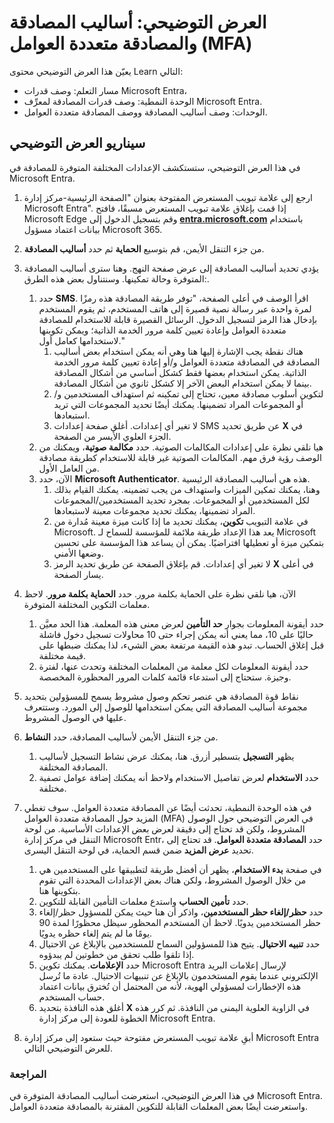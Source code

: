 <!---
---
العرض التوضيحي: العنوان: "استكشاف إعدادات مستخدم معرِّف Microsoft Entra" مسار التعلم/الوحدة النمطية/الوحدة: "مسار التعلم: وصف قدرات Microsoft Entra؛ الوحدة النمطية 2: وصف قدرات المصادقة لمعرِّف Microsoft Entra؛ الوحدة 3: وصف أساليب المصادقة؛ الوحدة 4: وصف المصادقة متعددة العوامل"
---
--->

# العرض التوضيحي: أساليب المصادقة والمصادقة متعددة العوامل (MFA)

يعيّن هذا العرض التوضيحي محتوى Learn التالي:

- مسار التعلم: وصف قدرات Microsoft Entra،
- الوحدة النمطية: وصف قدرات المصادقة لمعرِّف Microsoft Entra.
- الوحدات: وصف أساليب المصادقة ووصف المصادقة متعددة العوامل.

## سيناريو العرض التوضيحي

في هذا العرض التوضيحي، ستستكشف الإعدادات المختلفة المتوفرة للمصادقة في Microsoft Entra.

1. ارجع إلى علامة تبويب المستعرض المفتوحة بعنوان "الصفحة الرئيسية-مركز إدارة Microsoft Entra".  إذا قمت بإغلاق علامة تبويب المستعرض مسبقًا، فافتح Microsoft Edge وقم بتسجيل الدخول إلى **[entra.microsoft.com](https://entra.microsoft.com)** باستخدام بيانات اعتماد مسؤول Microsoft 365.

1. من جزء التنقل الأيمن، قم بتوسيع **الحماية** ثم حدد **أساليب المصادقة**.

1. يؤدي تحديد أساليب المصادقة إلى عرض صفحة النهج.  وهنا سترى أساليب المصادقة المتوفرة وحالة تمكينها.  وسنتناول بعض هذه الطرق:.  
    1. حدد **SMS**.  اقرأ الوصف في أعلى الصفحة، "توفر طريقة المصادقة هذه رمزًا لمرة واحدة عبر رسالة نصية قصيرة إلى هاتف المستخدم، ثم يقوم المستخدم بإدخال هذا الرمز لتسجيل الدخول. الرسائل القصيرة قابلة للاستخدام للمصادقة متعددة العوامل وإعادة تعيين كلمة مرور الخدمة الذاتية؛ ويمكن تكوينها لاستخدامها كعامل أول."
        1. هناك نقطة يجب الإشارة إليها هنا وهي أنه يمكن استخدام بعض أساليب المصادقة في المصادقة متعددة العوامل و/أو إعادة تعيين كلمة مرور الخدمة الذاتية.  يمكن استخدام بعضها فقط كشكل أساسي من أشكال المصادقة بينما لا يمكن استخدام البعض الآخر إلا كشكل ثانوي من أشكال المصادقة.
        1. لتكوين أسلوب مصادقة معين، تحتاج إلى تمكينه ثم استهداف المستخدمين و/أو المجموعات المراد تضمينها.  يمكنك أيضًا تحديد المجموعات التي تريد استبعادها.
        1. لا تغير أي إعدادات.  أغلق صفحة إعدادات SMS عن طريق تحديد **X** في الجزء العلوي الأيسر من الصفحة.  
    1. هيا نلقي نظرة على إعدادات المكالمات الصوتية.  حدد **مكالمة صوتية**، ويمكنك من الوصف رؤية فرق مهم.  المكالمات الصوتية غير قابلة للاستخدام كطريقة مصادقة من العامل الأول.
    1. الآن، حدد **Microsoft Authenticator**.  هذه هي أساليب المصادقة الرئيسية.  
        1. وهنا، يمكنك تمكين الميزات واستهداف من يجب تضمينه.  يمكنك القيام بذلك لكل المستخدمين أو المجموعات. بمجرد تحديد المستخدمين/المجموعات المراد تضمينها، يمكنك تحديد مجموعات معينة لاستبعادها.  
        1. في علامة التبويب **تكوين**، يمكنك تحديد ما إذا كانت ميزة معينة مُدارة من Microsoft. يعد هذا الإعداد طريقة ملائمة للمؤسسة للسماح لـ Microsoft بتمكين ميزة أو تعطيلها افتراضيًا. يمكن أن يساعد هذا المؤسسة على تحسين وضعها الأمني.
        1. لا تغير أي إعدادات. قم بإغلاق الصفحة عن طريق تحديد الرمز **X** في أعلى يسار الصفحة.
 
1. الآن، هيا نلقي نظرة على الحماية بكلمة مرور. حدد **الحماية بكلمة مرور**.  لاحظ معلمات التكوين المختلفة المتوفرة.  
    1. حدد أيقونة المعلومات بجوار **حد التأمين** لعرض معنى هذه المعلمة.  هذا الحد معيَّن حاليًا على 10، مما يعني أنه يمكن إجراء حتى 10 محاولات تسجيل دخول فاشلة قبل إغلاق الحساب. تبدو هذه القيمة مرتفعة بعض الشيء، لذا يمكنك ضبطها على قيمة مختلفة.
    1. حدد أيقونة المعلومات لكل معلمة من المعلمات المختلفة وتحدث عنها، لفترة وجيزة.  ستحتاج إلى استدعاء قائمة كلمات المرور المحظورة المخصصة.

1. نقاط قوة المصادقة هي عنصر تحكم وصول مشروط يسمح للمسؤولين بتحديد مجموعة أساليب المصادقة التي يمكن استخدامها للوصول إلى المورد. وستتعرف عليها في الوصول المشروط.

1. من جزء التنقل الأيمن لأساليب المصادقة، حدد **النشاط**.
    1. يظهر **التسجيل** بتسطير أزرق.  هنا، يمكنك عرض نشاط التسجيل لأساليب المصادقة المختلفة.
    1. حدد **الاستخدام** لعرض تفاصيل الاستخدام ولاحظ أنه يمكنك إضافة عوامل تصفية مختلفة.

1. في هذه الوحدة النمطية، تحدثت أيضًا عن المصادقة متعددة العوامل. سوف تغطي المزيد حول المصادقة متعددة العوامل (MFA) في العرض التوضيحي حول الوصول المشروط، ولكن قد تحتاج إلى دقيقة لعرض بعض الإعدادات الأساسية.  من لوحة التنقل في مركز إدارة Microsoft Entr، حدد **المصادقة متعددة العوامل**.  قد تحتاج إلى تحديد **عرض المزيد** ضمن قسم الحماية، في لوحة التنقل اليسرى.
    1. في صفحة **بدء الاستخدام**، يظهر أن أفضل طريقة لتطبيقها على المستخدمين هي من خلال الوصول المشروط، ولكن هناك بعض الإعدادات المحددة التي تقوم بتكوينها هنا.
    1. حدد **تأمين الحساب** واستدع معلمات التأمين القابلة للتكوين.
    1. حدد **حظر/إلغاء حظر المستخدمين**، واذكر أن هنا حيث يمكن للمسؤول حظر/إلغاء حظر المستخدمين يدويًا.  لاحظ أن المستخدم المحظور سيظل محظورًا لمدة 90 يومًا ما لم يتم إلغاء حظره يدويًا.
    1. حدد **تنبيه الاحتيال**.  يتيح هذا للمسؤولين السماح للمستخدمين بالإبلاغ عن الاحتيال إذا تلقوا طلب تحقق من خطوتين لم يبدؤوه.
    1. حدد **الإعلامات**.  يمكنك تكوين Microsoft Entra لإرسال إعلامات البريد الإلكتروني عندما يقوم المستخدمون بالإبلاغ عن تنبيهات الاحتيال. عادة ما تُرسل هذه الإخطارات لمسؤولي الهوية، لأنه من المحتمل أن تُخترق بيانات اعتماد حساب المستخدم.
    1. أغلق هذه النافذة بتحديد **X** في الزاوية العلوية اليمنى من النافذة.  ثم كرر هذه الخطوة للعودة إلى مركز إدارة Microsoft Entra.

1. أبقِ علامة تبويب المستعرض مفتوحة حيث ستعود إلى مركز إدارة Microsoft Entra للعرض التوضيحي التالي.

### المراجعة

في هذا العرض التوضيحي، استعرضت أساليب المصادقة المتوفرة في Microsoft Entra.  واستعرضت أيضًا بعض المعلمات القابلة للتكوين المقترنة بالمصادقة متعددة العوامل.
